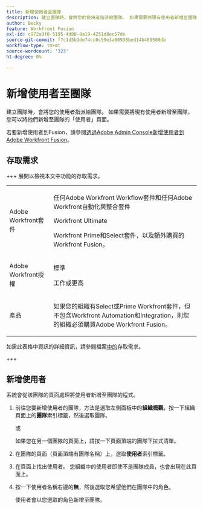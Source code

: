 ```yaml
---
title: 新增使用者至團隊
description: 建立團隊時，會將您的使用者指派給團隊。 如果需要將現有使用者新增至團隊，您可以將他們新增至團隊的「使用者」頁面。
author: Becky
feature: Workfront Fusion
exl-id: c972a9f0-5195-4d80-8a19-4251d8ec57de
source-git-commit: f7c1d5b1de74cc0c59e3a00938bed14b489500db
workflow-type: tm+mt
source-wordcount: '323'
ht-degree: 0%

---
```


# 新增使用者至團隊

建立團隊時，會將您的使用者指派給團隊。 如果需要將現有使用者新增至團隊，您可以將他們新增至團隊的「使用者」頁面。

若要新增使用者到Fusion，請參閱[透過Adobe Admin Console新增使用者到Adobe Workfront Fusion](/help/workfront-fusion/set-up-and-manage-workfront-fusion/set-up-and-manage-orgs-and-teams/set-up-orgs-teams-and-users/add-fusion-users-admin-console.md)。

## 存取需求

+++ 展開以檢視本文中功能的存取需求。

<table style="table-layout:auto">
 <col> 
 <col> 
 <tbody> 
  <tr> 
   <td role="rowheader">Adobe Workfront套件</td> 
   <td> <p>任何Adobe Workfront Workflow套件和任何Adobe Workfront自動化與整合套件</p><p>Workfront Ultimate</p><p>Workfront Prime和Select套件，以及額外購買的Workfront Fusion。</p> </td> 
  </tr> 
  <tr data-mc-conditions=""> 
   <td role="rowheader">Adobe Workfront授權</td> 
   <td> <p>標準</p><p>工作或更高</p> </td> 
  </tr> 
  <tr> 
   <td role="rowheader">產品</td> 
   <td>
   <p>如果您的組織有Select或Prime Workfront套件，但不包含Workfront Automation和Integration，則您的組織必須購買Adobe Workfront Fusion。</li></ul>
   </td> 
  </tr>
 </tbody> 
</table>

如需此表格中資訊的詳細資訊，請參閱檔案[中的](/help/workfront-fusion/references/licenses-and-roles/access-level-requirements-in-documentation.md)存取需求。

+++

## 新增使用者

系統會從該團隊的頁面處理將使用者新增至團隊的程式。

1. 前往您要新增使用者的團隊，方法是選取左側面板中的&#x200B;**組織概觀**，按一下組織頁面上的&#x200B;**團隊**&#x200B;索引標籤，然後選取團隊。

   或

   如果您在另一個團隊的頁面上，請按一下頁面頂端的團隊下拉式清單。

1. 在團隊的頁面（頁面頂端有團隊名稱）上，選取&#x200B;**使用者**&#x200B;索引標籤。
1. 在頁面上找出使用者。 您組織中的使用者即使不是團隊成員，也會出現在此頁面上。
1. 按一下使用者名稱右邊的&#x200B;**無**，然後選取您希望他們在團隊中的角色。

   使用者會以您選取的角色新增至團隊。
